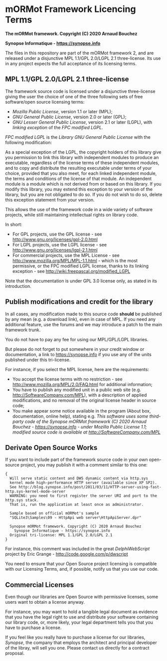 # mORMot Framework Licencing Terms

**The mORMot framework. Copyright (C) 2020 Arnaud Bouchez**

**Synopse Informatique - https://synopse.info**

The files in this repository are part of the mORMot framework 2, and are released under a disjunctive MPL 1.1/GPL 2.0/LGPL 2.1 three-license. Its use in any project expects the full acceptance of its licensing terms.


## MPL 1.1/GPL 2.0/LGPL 2.1 three-license

The framework source code is licensed under a disjunctive three-license giving the user the choice of one of the three following sets of free software/open source licensing terms:
- *Mozilla Public License*, version 1.1 or later (MPL);
- *GNU General Public License*, version 2.0 or later (GPL);
- *GNU Lesser General Public License*, version 2.1 or later (LGPL), with *linking exception* of the *FPC modified LGPL*.

*FPC modified LGPL* is the *Library GNU General Public License* with the following modification:

As a special exception of the LGPL, the copyright holders of this library give you permission to link this library with independent modules to produce an executable, regardless of the license terms of these independent modules, and to copy and distribute the resulting executable under terms of your choice, provided that you also meet, for each linked independent module, the terms and conditions of the license of that module. An independent module is a module which is not derived from or based on this library. If you modify this library, you may extend this exception to your version of the library, but you are not obligated to do so. If you do not wish to do so, delete this exception statement from your version.

This allows the use of the framework code in a wide variety of software projects, while still maintaining intellectual rights on library code.

In short:
- For GPL projects, use the GPL license - see http://www.gnu.org/licenses/gpl-2.0.html
- For LGPL projects, use the LGPL license - see http://www.gnu.org/licenses/lgpl-2.1.html
- For commercial projects, use the MPL License - see http://www.mozilla.org/MPL/MPL-1.1.html - which is the most permissive, or the FPC modified LGPL license, thanks to its linking exception - see http://wiki.freepascal.org/modified_LGPL

Note that the documentation is under GPL 3.0 license only, as stated in its introduction.

## Publish modifications and credit for the library

In all cases, any modification made to this source code **should** be published by any mean (e.g. a download link), even in case of MPL. If you need any additional feature, use the forums and we may introduce a patch to the main framework trunk.

You do not have to pay any fee for using our MPL/GPL/LGPL libraries.

But please do not forget to put somewhere in your credit window or documentation, a link to https://synopse.info if you use any of the units published under this tri-license.

For instance, if you select the MPL license, here are the requirements:
- You accept the license terms with no restriction - see http://www.mozilla.org/MPL/2.0/FAQ.html for additional information;
- You have to publish any modified unit in a public web site (e.g. http://SoftwareCompany.com/MPL), with a description of applied modifications, and no removal of the original license header in source code;
- You make appear some notice available in the program (About box, documentation, online help), stating e.g.
*This software uses some third-party code of the Synopse mORMot framework (C) 2020 Arnaud Bouchez - https://synopse.info - under Mozilla Public License 1.1; modified source code is available at http://SoftwareCompany.com/MPL*


## Derivate Open Source Works

If you want to include part of the framework source code in your own open-source project, you may publish it with a comment similar to this one:

    {
      Will serve static content and DWS dynamic content via http.sys
      kernel mode high-performance HTTP server (available since XP SP2).
      See http://blog.synopse.info/post/2011/03/11/HTTP-server-using-fast-http.sys-kernel-mode-server
      WARNING: you need to first register the server URI and port to the http.sys stack.
      That is, run the application at least once as administrator.

      Sample based on official mORMot's sample
      "SQLite3\Samples\09 - HttpApi web server\HttpApiServer.dpr"

      Synopse mORMot framework. Copyright (C) 2020 Arnaud Bouchez
        Synopse Informatique - https://synopse.info
      Original tri-license: MPL 1.1/GPL 2.0/LGPL 2.1
    }

For instance, this comment was included in the great *DelphiWebScript* project by Eric Grange - http://code.google.com/p/dwscript

You need to ensure that your Open Source project licensing is compatible with our Licensing Terms, and, if possible, notify us that you use our code.

## Commercial Licenses

Even though our libraries are Open Source with permissive licenses, some users want to obtain a license anyway.

For instance, you may want to hold a tangible legal document as evidence that you have the legal right to use and distribute your software containing our library code, or, more likely, your legal department tells you that you have to purchase a license.

If you feel like you really have to purchase a license for our libraries, *Synopse*, the company that employs the architect and principal developer of the libray, will sell you one. Please contact us directly for a contract proposal.

